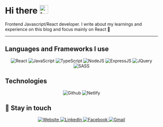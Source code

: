 # Hi there <img src="https://user-images.githubusercontent.com/1303154/88677602-1635ba80-d120-11ea-84d8-d263ba5fc3c0.gif" width="28px" alt="hi">

Frontend Javascript/React developer. I write about my learnings and experience on this blog and focus mainly on React :rocket:

---

## Languages and Frameworks I use
<div align="center">
  <img alt="React" src="https://img.shields.io/badge/React-20232A?style=for-the-badge&labelColor=black&logo=react&logoColor=61DAFB"/>
  <img alt="JavaScript" src="https://img.shields.io/badge/JavaScript-323330?style=for-the-badge&labelColor=black&logo=javascript&logoColor=F7DF1E"/>
  <img alt="TypeScript" src="https://img.shields.io/badge/-Typescript-007acc?style=for-the-badge&labelColor=black&logo=typescript&logoColor=007acc">
  <img alt="NodeJS" src="https://img.shields.io/badge/Node.js-339933?style=for-the-badge&labelColor=black&logo=nodedotjs&logoColor=white">
  <img alt="ExpressJS" src="https://img.shields.io/badge/Express.js-000000?style=for-the-badge&logo=express&logoColor=white">
  <img alt="JQuery" src="https://img.shields.io/badge/jQuery-0769AD?style=for-the-badge&labelColor=black&logo=jquery&logoColor=white"/>
  <img alt="SASS" src="https://img.shields.io/badge/SASS-%23c26191.svg?style=for-the-badge&labelColor=black&logo=sass&logoColor=white"/>
</div>

## Technologies
<div align="center">
  <img alt="Github" src="https://img.shields.io/badge/github-%2320232a.svg?style=for-the-badge&logo=github&logoColor=ffffff"/>
  <img alt="Netlify" src="https://img.shields.io/badge/netlify-%232e3a3a.svg?style=for-the-badge&logo=netlify&logoColor=3BA5B1"/>
</div>

## :link:	Stay in touch

<div align="center">
  <a href="https://eminmustafazade.netlify.app/" target="_blank">
    <img alt="Website" src="https://img.shields.io/badge/website-000000?style=for-the-badge&logo=About.me&logoColor=white"/>
  </a>
  <a href="https://www.linkedin.com/in/emin-mustafazade-ba8475211/" target="_blank">
    <img alt="LinkedIn" src="https://img.shields.io/badge/linkedin-%230077B5.svg?style=for-the-badge&logo=linkedin&logoColor=white"/>
  </a>
  <a href="https://www.facebook.com/emin.mustafazade.750" target="_blank">
  <img alt="Facebook" src="https://img.shields.io/badge/Facebook-%231877F2.svg?style=for-the-badge&logo=Facebook&logoColor=white"/>
  </a>
  <a href="mailto:eminmustafazade2000@gmail.com" target="_blank">
  <img alt="Gmail" src="https://img.shields.io/badge/Gmail-D14836?style=for-the-badge&logo=gmail&logoColor=white" />
</a>
</div>
